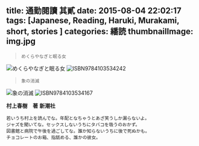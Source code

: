 title: 通勤閱讀 其貳
date: 2015-08-04 22:02:17
tags: [Japanese, Reading, Haruki, Murakami, short, stories ]
categories: 繙読
thumbnailImage: img.jpg
---

> `めくらやなぎと眠る女`

 ![めくらやなぎと眠る女](http://noir1.github.io/images/sleep.jpg "Blind willow, sleeping woman")
 ![ISBN9784103534242](http://noir1.github.io/images/sleepbar.png)

> `象の消滅`

 ![象の消滅](http://noir1.github.io/images/elephant.jpg "The elephant vanishes")
 ![ISBN9784103534167](http://noir1.github.io/images/elephantbar.png)

 **村上春樹　著**
 **新潮社**

``` 
若いうち村上を読んでな。年配となちゃうとあざ笑うしか漏らないよ。
ジャズを聞いてな。セックスしないうちにタバコを吸うのおかず。
図書館と病院で午後を過ごしてな。誰か知らないうちに後で死ぬかも。
チョコレートのお箱、指舐める、誰かの彼女。
```

